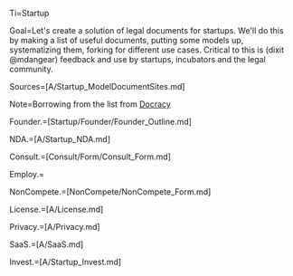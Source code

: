 Ti=Startup

Goal=Let's create a solution of legal documents for startups.  We'll do this by making a list of useful documents, putting some models up, systematizing them, forking for different use cases.  Critical to this is (dixit @mdangear) feedback and use by startups, incubators and the legal community.

Sources=[A/Startup_ModelDocumentSites.md]

Note=Borrowing from the list from <a href="http://www.docracy.com/topic/0ayx3g5yeq2/funding-documents-for-startups?startPdfDownload=false">Docracy</a>

Founder.=[Startup/Founder/Founder_Outline.md]

NDA.=[A/Startup_NDA.md]

Consult.=[Consult/Form/Consult_Form.md]

Employ.=

NonCompete.=[NonCompete/NonCompete_Form.md]

License.=[A/License.md]

Privacy.=[A/Privacy.md]

SaaS.=[A/SaaS.md]

Invest.=[A/Startup_Invest.md]